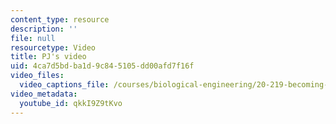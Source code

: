```yaml
---
content_type: resource
description: ''
file: null
resourcetype: Video
title: PJ's video
uid: 4ca7d5bd-ba1d-9c84-5105-dd00afd7f16f
video_files:
  video_captions_file: /courses/biological-engineering/20-219-becoming-the-next-bill-nye-writing-and-hosting-the-educational-show-january-iap-2015/day-13-screening-final-cuts/pjs-video/qkkI9Z9tKvo.vtt
video_metadata:
  youtube_id: qkkI9Z9tKvo
---
```

